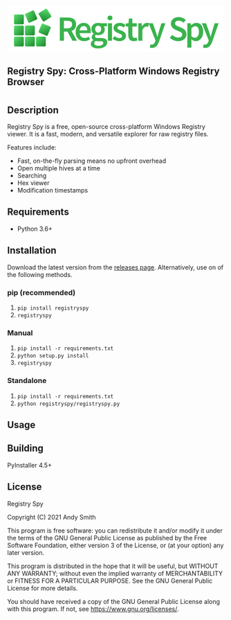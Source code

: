 ![Registry Spy](https://github.com/andyjsmith/Registry-Spy/raw/master/registryspy/img/wordmark.png)

## Registry Spy: Cross-Platform Windows Registry Browser

#

## Description

Registry Spy is a free, open-source cross-platform Windows Registry viewer. It is a fast, modern, and versatile explorer for raw registry files.

Features include:

-   Fast, on-the-fly parsing means no upfront overhead
-   Open multiple hives at a time
-   Searching
-   Hex viewer
-   Modification timestamps

## Requirements

-   Python 3.6+

## Installation

Download the latest version from the [releases page](https://github.com/andyjsmith/Registry-Spy/releases). Alternatively, use on of the following methods.

### pip (recommended)

1. `pip install registryspy`
2. `registryspy`

### Manual

1. `pip install -r requirements.txt`
2. `python setup.py install`
3. `registryspy`

### Standalone

1. `pip install -r requirements.txt`
2. `python registryspy/registryspy.py`

## Usage

## Building

PyInstaller 4.5+

## License

Registry Spy

Copyright (C) 2021 Andy Smith

This program is free software: you can redistribute it and/or modify
it under the terms of the GNU General Public License as published by
the Free Software Foundation, either version 3 of the License, or
(at your option) any later version.

This program is distributed in the hope that it will be useful,
but WITHOUT ANY WARRANTY; without even the implied warranty of
MERCHANTABILITY or FITNESS FOR A PARTICULAR PURPOSE. See the
GNU General Public License for more details.

You should have received a copy of the GNU General Public License
along with this program. If not, see <https://www.gnu.org/licenses/>.
